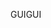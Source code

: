 <span data-ttu-id="d2c6d-101">GUI</span><span class="sxs-lookup"><span data-stu-id="d2c6d-101">GUI</span></span>